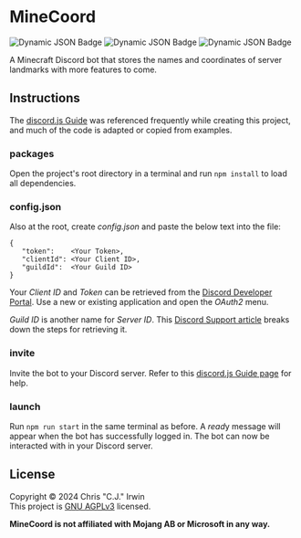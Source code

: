 # MineCoord
![Dynamic JSON Badge](https://img.shields.io/badge/dynamic/json?url=https%3A%2F%2Fraw.githubusercontent.com%2Fircjwin%2FMineCoord%2Fmain%2Fpackage-lock.json&query=%24%5B%22packages%22%5D%5B%22%22%5D%5B%22dependencies%22%5D%5B%22discord.js%22%5D&style=plastic&label=discord.js&color=mediumorchid)
 ![Dynamic JSON Badge](https://img.shields.io/badge/dynamic/json?url=https%3A%2F%2Fraw.githubusercontent.com%2Fircjwin%2FMineCoord%2Fmain%2Fpackage-lock.json&query=%24%5B%22packages%22%5D%5B%22%22%5D%5B%22dependencies%22%5D%5B%22sequelize%22%5D&style=plastic&label=sequelize&color=dodgerblue)
 ![Dynamic JSON Badge](https://img.shields.io/badge/dynamic/json?url=https%3A%2F%2Fraw.githubusercontent.com%2Fircjwin%2FMineCoord%2Fmain%2Fpackage-lock.json&query=%24%5B%22packages%22%5D%5B%22%22%5D%5B%22dependencies%22%5D%5B%22sqlite3%22%5D&style=plastic&label=sqlite3&color=indianred)

 A Minecraft Discord bot that stores the names and coordinates of server landmarks with more features to come.

 ## Instructions
 The [discord.js Guide](https://discordjs.guide/) was referenced frequently while creating this project, and much of the code is adapted or copied from examples.
 
 ### packages
 Open the project's root directory in a terminal and run `npm install` to load all dependencies.
 
 ### config.json
 Also at the root, create *config.json* and paste the below text into the file:
 ```
{
    "token":    <Your Token>,
	"clientId": <Your Client ID>,
	"guildId":  <Your Guild ID>
}
```
Your *Client ID* and *Token* can be retrieved from the [Discord Developer Portal](https://discord.com/developers/applications). Use a new or existing application and open the *OAuth2* menu.

*Guild ID* is another name for *Server ID*. This [Discord Support article](https://support.discord.com/hc/en-us/articles/206346498-Where-can-I-find-my-User-Server-Message-ID) breaks down the steps for retrieving it.

### invite
Invite the bot to your Discord server. Refer to this [discord.js Guide page](https://discordjs.guide/preparations/adding-your-bot-to-servers.html#bot-invite-links) for help.

### launch
Run `npm run start` in the same terminal as before. A *read*y message will appear when the bot has successfully logged in. The bot can now be interacted with in your Discord server.

## License
Copyright &copy; 2024 Chris "C.J." Irwin<br>
This project is [GNU AGPLv3](LICENSE) licensed.

**MineCoord is not affiliated with Mojang AB or Microsoft in any way.**
